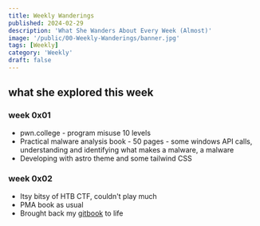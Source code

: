 ```yaml
---
title: Weekly Wanderings
published: 2024-02-29
description: 'What She Wanders About Every Week (Almost)'
image: '/public/00-Weekly-Wanderings/banner.jpg'
tags: [Weekly]
category: 'Weekly'
draft: false 
---
```


## what she explored this week

### week 0x01
- pwn.college - program misuse 10 levels
- Practical malware analysis book - 50 pages - some windows API calls, understanding and identifying what makes a malware, a malware
- Developing with astro theme and some tailwind CSS

### week 0x02
- Itsy bitsy of HTB CTF, couldn't play much
- PMA book as usual
- Brought back my [gitbook](https://iamavu.gitbook.io) to life 
